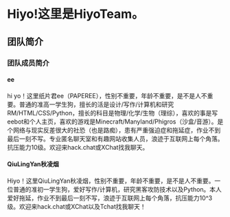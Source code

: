 # Hiyo!这里是HiyoTeam。
## 团队简介




### 团队成员简介
#### ee
 hi yo！这里纸片君ee（PAPEREE），性别不重要，年龄不重要，是不是人不重要。普通的准高一学生狗，擅长的活是设计/写作/计算机和研究RM/HTML/CSS/Python，擅长的科目是物理/化学/生物（理综），喜欢的事是写eebot和个人主页，喜欢的游戏是Minecraft/Manyland/Phigros（沙盒/音游）。是个网络与现实反差很大的社恐（也是路痴），患有严重强迫症和拖延症，作业不到最后一刻不写。专业匿名聊天室和有趣网站收集人员，浪迹于互联网上每个角落。抗压能力10级。欢迎来hack.chat或XChat找我聊天。

#### QiuLingYan秋凌烟
 Hiyo！这里QiuLingYan秋凌烟，性别不重要，年龄不重要，是不是人不重要。一位普通的准初一学生狗，爱好写作/计算机，研究黑客攻防技术以及Python。本人爱好拖延，作业不到最后一刻不写，浪迹于互联网上每个角落，抗压能力10^3级。欢迎来hack.chat或XChat以及Tchat找我聊天！
